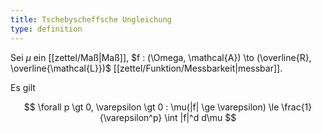 ```yaml
---
title: Tschebyscheffsche Ungleichung
type: definition
---
```


Sei $\mu$ ein [[zettel/Maß|Maß]], $f : (\Omega, \mathcal{A}) \to (\overline{R}, \overline{\mathcal{L}})$ [[zettel/Funktion/Messbarkeit|messbar]].

Es gilt

$$
	\forall p \gt 0, \varepsilon \gt 0 : \mu(|f| \ge \varepsilon) \le \frac{1}{\varepsilon^p} \int |f|^d d\mu
$$